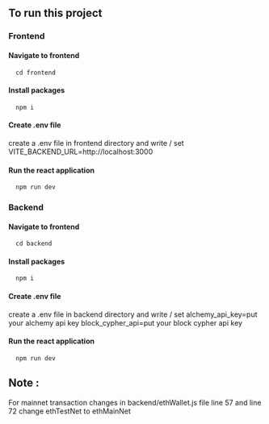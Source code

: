 
## To run this project 

### Frontend 

#### Navigate to frontend
```shell
  cd frontend
```

#### Install packages
```shell
  npm i
```

#### Create .env file
create a .env file in frontend directory
and write / set
VITE_BACKEND_URL=http://localhost:3000

#### Run the react application
```shell
  npm run dev
```



### Backend

#### Navigate to frontend
```shell
  cd backend
```

#### Install packages
```shell
  npm i
```

#### Create .env file
create a .env file in backend directory
and write / set
alchemy_api_key=put your alchemy api key
block_cypher_api=put your block cypher api key

#### Run the react application
```shell
  npm run dev
```



## Note : 
For mainnet transaction changes in backend/ethWallet.js file
line 57 and line 72 change 
ethTestNet to ethMainNet





